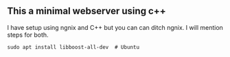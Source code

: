 ## This a minimal webserver using c++

I have setup using ngnix and C++ but you can can ditch ngnix. I will mention steps for both.

```
sudo apt install libboost-all-dev  # Ubuntu
```
